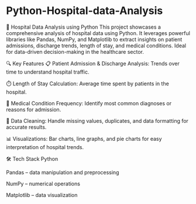 # Python-Hospital-data-Analysis
🏥 Hospital Data Analysis using Python
This project showcases a comprehensive analysis of hospital data using Python. It leverages powerful libraries like Pandas, NumPy, and Matplotlib to extract insights on patient admissions, discharge trends, length of stay, and medical conditions. Ideal for data-driven decision-making in the healthcare sector.

🔍 Key Features
📋 Patient Admission & Discharge Analysis: Trends over time to understand hospital traffic.

⏱️ Length of Stay Calculation: Average time spent by patients in the hospital.

🧾 Medical Condition Frequency: Identify most common diagnoses or reasons for admission.

🧹 Data Cleaning: Handle missing values, duplicates, and data formatting for accurate results.

📊 Visualizations: Bar charts, line graphs, and pie charts for easy interpretation of hospital trends.

🛠 Tech Stack
Python

Pandas – data manipulation and preprocessing

NumPy – numerical operations

Matplotlib – data visualization

